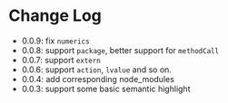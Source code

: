 # Change Log

- 0.0.9: fix `numerics`
- 0.0.8: support `package`, better support for `methodCall`
- 0.0.7: support `extern`
- 0.0.6: support `action`, `lvalue` and so on.
- 0.0.4: add corresponding node_modules
- 0.0.3: support some basic semantic highlight